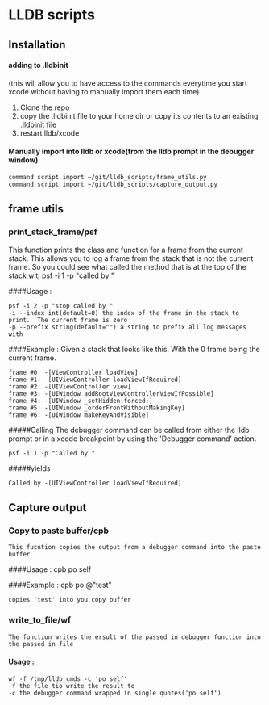 # LLDB scripts

## Installation
#### adding to .lldbinit
(this will allow you to have access to the commands everytime you start xcode without having to manually import them each time)

1. Clone the repo
1. copy the .lldbinit file to your home dir or copy its contents to an existing .lldbinit file
1. restart lldb/xcode

#### Manually import into lldb or xcode(from the lldb prompt in the debugger window)


    command script import ~/git/lldb_scripts/frame_utils.py
    command script import ~/git/lldb_scripts/capture_output.py


## frame utils

### print_stack_frame/psf
  This function prints the class and function for a frame from the current stack.  This 
  allows you to log a frame from the stack that is not the current frame.  So you could 
  see what called the method that is at the top of the stack witj
    psf -i 1 -p "called by "  
  
####Usage :
    
    psf -i 2 -p "stop called by "
    -i --index int(default=0) the index of the frame in the stack to print.  The current frame is zero
    -p --prefix string(default="") a string to prefix all log messages with

####Example :
    Given a stack that looks like this. With the 0 frame being the current frame. 
    
    frame #0: -[ViewController loadView]
    frame #1: -[UIViewController loadViewIfRequired]
    frame #2: -[UIViewController view]
    frame #3: -[UIWindow addRootViewControllerViewIfPossible]
    frame #4: -[UIWindow _setHidden:forced:]
    frame #5: -[UIWindow _orderFrontWithoutMakingKey]
    frame #6: -[UIWindow makeKeyAndVisible]

#####Calling 
   The debugger command can be called from either the lldb prompt or in a xcode breakpoint by using the 'Debugger command' action.
    
    psf -i 1 -p "Called by "
#####yields

    Called by -[UIViewController loadViewIfRequired]

## Capture output

### Copy to paste buffer/cpb
    This fucntion copies the output from a debugger command into the paste buffer

####Usage : 
    cpb po self

####Example :
    cpb po @"test"

    copies 'test' into you copy buffer

### write_to_file/wf
    The function writes the ersult of the passed in debugger function into the passed in file

#### Usage :
    wf -f /tmp/lldb_cmds -c 'po self'
    -f the file tio write the result to
    -c the debugger command wrapped in single quotes('po self')




